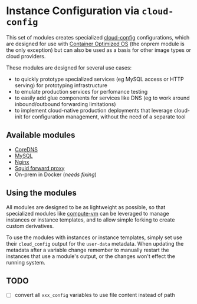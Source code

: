 # Instance Configuration via `cloud-config`

This set of modules creates specialized [cloud-config](https://cloud.google.com/container-optimized-os/docs/how-to/run-container-instance#starting_a_docker_container_via_cloud-config) configurations, which are designed for use with [Container Optimized OS](https://cloud.google.com/container-optimized-os/docs) (the onprem module is the only exception) but can also be used as a basis for other image types or cloud providers.

These modules are designed for several use cases:

- to quickly prototype specialized services (eg MySQL access or HTTP serving) for prototyping infrastructure
- to emulate production services for perfomance testing
- to easily add glue components for services like DNS (eg to work around inbound/outbound forwarding limitations)
- to implement cloud-native production deployments that leverage cloud-init for configuration management, without the need of a separate tool

## Available modules

- [CoreDNS](./coredns)
- [MySQL](./mysql)
- [Nginx](./nginx)
- [Squid forward proxy](./squid)
- On-prem in Docker (*needs fixing*)

## Using the modules

All modules are designed to be as lightweight as possible, so that specialized modules like [compute-vm](../compute-vm) can be leveraged to manage instances or instance templates, and to allow simple forking to create custom derivatives.

To use the modules with instances or instance templates, simply set use their `cloud_config` output for the `user-data` metadata. When updating the metadata after a variable change remember to manually restart the instances that use a module's output, or the changes won't effect the running system.

## TODO

- [ ] convert all `xxx_config` variables to use file content instead of path
